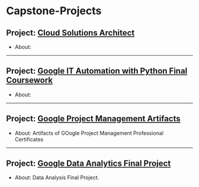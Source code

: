 # Capstone-Projects

## Project: [Cloud Solutions Architect](https://github.com/Mregojos/AWS-Cloud-Architecture-Capstone-Project)
* About:

---
## Project: [Google IT Automation with Python Final Coursework](https://github.com/Mregojos/IT-Automation-with-Python)
* About:

---
## Project: [Google Project Management Artifacts](https://github.com/Mregojos/Project-Management-Artifacts)
* About: Artifacts of GOogle Project Management Professional Certificates

---
## Project: [Google Data Analytics Final Project](https://github.com/Mregojos/Data-Analytics-Final-Project)
* About: Data Analysis Final Project.
